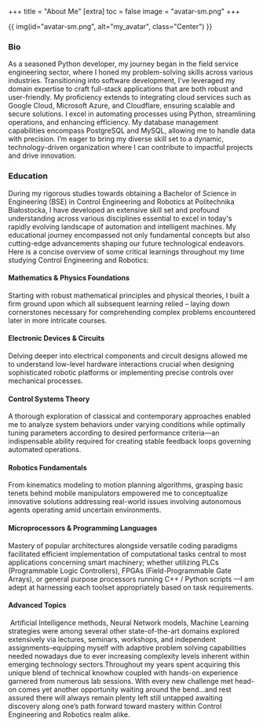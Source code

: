 +++
title = "About Me"
[extra]
  toc = false
  image = "avatar-sm.png"
+++

{{ img(id="avatar-sm.png", alt="my_avatar", class="Center") }}


### Bio
As a seasoned Python developer, my journey began in the field service engineering sector, where I honed my problem-solving skills across various industries. Transitioning into software development, I’ve leveraged my domain expertise to craft full-stack applications that are both robust and user-friendly. My proficiency extends to integrating cloud services such as Google Cloud, Microsoft Azure, and Cloudflare, ensuring scalable and secure solutions. I excel in automating processes using Python, streamlining operations, and enhancing efficiency. My database management capabilities encompass PostgreSQL and MySQL, allowing me to handle data with precision. I’m eager to bring my diverse skill set to a dynamic, technology-driven organization where I can contribute to impactful projects and drive innovation.
### Education
During my rigorous studies towards obtaining a Bachelor of Science in Engineering (BSE) in Control Engineering and Robotics at Politechnika Białostocka, I have developed an extensive skill set and profound understanding across various disciplines essential to excel in today's rapidly evolving landscape of automation and intelligent machines. My educational journey encompassed not only fundamental concepts but also cutting-edge advancements shaping our future technological endeavors. Here is a concise overview of some critical learnings throughout my time studying Control Engineering and Robotics:
#### Mathematics & Physics Foundations
Starting with robust mathematical principles and physical theories, I built a firm ground upon which all subsequent learning relied – laying down cornerstones necessary for comprehending complex problems encountered later in more intricate courses.
#### Electronic Devices & Circuits
Delving deeper into electrical components and circuit designs allowed me to understand low-level hardware interactions crucial when designing sophisticated robotic platforms or implementing precise controls over mechanical processes.
#### Control Systems Theory
A thorough exploration of classical and contemporary approaches enabled me to analyze system behaviors under varying conditions while optimally tuning parameters according to desired performance criteria—an indispensable ability required for creating stable feedback loops governing automated operations.
#### Robotics Fundamentals
From kinematics modeling to motion planning algorithms, grasping basic tenets behind mobile manipulators empowered me to conceptualize innovative solutions addressing real-world issues involving autonomous agents operating amid uncertain environments.
#### Microprocessors & Programming Languages
Mastery of popular architectures alongside versatile coding paradigms facilitated efficient implementation of computational tasks central to most applications concerning smart machinery; whether utilizing PLCs (Programmable Logic Controllers), FPGAs (Field-Programmable Gate Arrays), or general purpose processors running C++ / Python scripts —I am adept at harnessing each toolset appropriately based on task requirements.
#### Advanced Topics
 Artificial Intelligence methods, Neural Network models, Machine Learning strategies were among several other state-of-the-art domains explored extensively via lectures, seminars, workshops, and independent assignments–equipping myself with adaptive problem solving capabilities needed nowadays due to ever increasing complexity levels inherent within emerging technology sectors.Throughout my years spent acquiring this unique blend of technical knowhow coupled with hands-on experience garnered from numerous lab sessions. With every new challenge met head-on comes yet another opportunity waiting around the bend...and rest assured there will always remain plenty left still untapped awaiting discovery along one’s path forward toward mastery within Control Engineering and Robotics realm alike.
